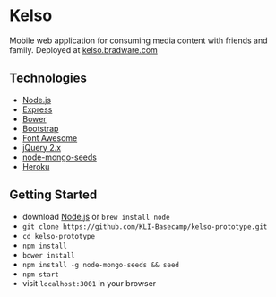# Kelso
Mobile web application for consuming media content with friends and family. Deployed at [kelso.bradware.com](//kelso.bradware.com)

## Technologies
* [Node.js](//nodejs.org/en)
* [Express](//expressjs.com)
* [Bower](//https://bower.io)
* [Bootstrap](//getbootstrap.com/)
* [Font Awesome](//fontawesome.io)
* [jQuery 2.x](//code.jquery.com)
* [node-mongo-seeds](//www.npmjs.com/package/node-mongo-seeds)
* [Heroku](//devcenter.heroku.com/articles/getting-started-with-nodejs#introduction)

## Getting Started
* download [Node.js](//nodejs.org/en/download/) or `brew install node`
* `git clone https://github.com/KLI-Basecamp/kelso-prototype.git`
* `cd kelso-prototype`
* `npm install`
* `bower install`
* `npm install -g node-mongo-seeds && seed`
* `npm start`
* visit `localhost:3001` in your browser
